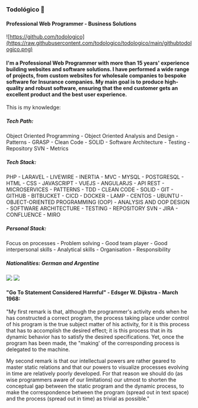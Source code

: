 ### Todológico 🌱
#### Professional Web Programmer - Business Solutions
![https://github.com/todologico](https://raw.githubusercontent.com/todologico/todologico/main/githubtodologico.png)

#### I'm a Professional Web Programmer with more than 15 years' experience building websites and software solutions. I have performed a wide range of projects, from custom websites for wholesale companies to bespoke software for Insurance companies. My main goal is to produce high-quality and robust software, ensuring that the end customer gets an excellent product and the best user experience.

This is my knowledge:

##### Tech Path:
Object Oriented Programming - Object Oriented Analysis and Design - Patterns - GRASP - Clean Code - SOLID - Software Architecture - Testing - Repository SVN  - Metrics

##### Tech Stack:
PHP - LARAVEL - LIVEWIRE - INERTIA - MVC - MYSQL - POSTGRESQL - HTML - CSS - JAVASCRIPT - VUEJS - ANGULARJS - API REST - MICROSERVICES - PATTERNS - TDD - CLEAN CODE - SOLID - GIT - GITHUB - BITBUCKET - CICD - DOCKER - LAMP - CENTOS - UBUNTU - OBJECT-ORIENTED PROGRAMMING (OOP) - ANALYSIS AND OOP DESIGN - SOFTWARE ARCHITECTURE - TESTING - REPOSITORY SVN - JIRA - CONFLUENCE - MIRO

##### Personal Stack: 
Focus on processes - Problem solving - Good team player - Good interpersonal skills - Analytical skills - Organisation - Responsibility 

##### Nationalities: German and Argentine


[<img src="https://img.shields.io/badge/LinkedIn-0077B5?style=for-the-badge&logo=linkedin&logoColor=white" height="30"/>](https://www.linkedin.com/in/arturo-todologico/)  [<img src="https://img.shields.io/badge/Web-todologico.com-14a1f0?style=for-the-badge&logo=dev.to&logoColor=white&labelColor=101010" height="30"/>](https://www.todologico.com/)

#### "Go To Statement Considered Harmful" - Edsger W. Dijkstra - March 1968: 

"My first remark is that, although the programmer's activity ends when he has constructed a correct program, the process taking place under control of his program is the true subject matter of his activity, for it is this process that has to accomplish the desired effect; it is this process that in its dynamic behavior has to satisfy the desired specifications. Yet, once the program has been made, the "making' of the corresponding process is delegated to the machine.

My second remark is that our intellectual powers are rather geared to master static relations and that our powers to visualize processes evolving in time are relatively poorly developed. For that reason we should do (as wise programmers aware of our limitations) our utmost to shorten the conceptual gap between the static program and the dynamic process, to make the correspondence between the program (spread out in text space) and the process (spread out in time) as trivial as possible."



<!--
**todologico/todologico** is a ✨ _special_ ✨ repository because its `README.md` (this file) appears on your GitHub profile.

Here are some ideas to get you started:

- 🔭 I’m currently working on ...
- 🌱 I’m currently learning ...
- 👯 I’m looking to collaborate on ...
- 🤔 I’m looking for help with ...
- 💬 Ask me about ...
- 📫 How to reach me: ...
- 😄 Pronouns: ...
- ⚡ Fun fact: ...
-->
